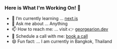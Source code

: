### Here is What I'm Working On! 👋

- 🌱 I’m currently learning ... [next.js](https://nextjs.org/)
- 💬 Ask me about ... Anything
- 📫 How to reach me: ... visit 👉 [georgearion.dev](https://georgearion.dev/)
- 📅 Schedule a call with me: [book a call](https://georgearion.dev/schedule-call)
- 😄 Fun fact: ... I am currently in Bangkok, Thailand
